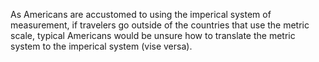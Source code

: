As Americans are accustomed to using the imperical system of measurement, if travelers go outside of the countries that use the metric scale, typical Americans would be unsure how to translate the metric system to the imperical system (vise versa).
